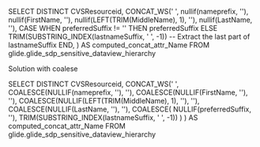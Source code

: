 SELECT DISTINCT 
    CVSResourceid,
    CONCAT_WS(' ',
        nullif(nameprefix, ''),
        nullif(FirstName, ''),
        nullif(LEFT(TRIM(MiddleName), 1), ''),
        nullif(LastName, ''),
        CASE 
            WHEN preferredSuffix != '' THEN preferredSuffix
            ELSE TRIM(SUBSTRING_INDEX(lastnameSuffix, ' ', -1))  -- Extract the last part of lastnameSuffix
        END,
    ) AS computed_concat_attr_Name
FROM glide.glide_sdp_sensitive_dataview_hierarchy


Solution with coalese

SELECT DISTINCT 
    CVSResourceid,
    CONCAT_WS(' ',
        COALESCE(NULLIF(nameprefix, ''), ''),
        COALESCE(NULLIF(FirstName, ''), ''),
        COALESCE(NULLIF(LEFT(TRIM(MiddleName), 1), ''), ''),
        COALESCE(NULLIF(LastName, ''), ''),
        COALESCE(
            NULLIF(preferredSuffix, ''), 
            TRIM(SUBSTRING_INDEX(lastnameSuffix, ' ', -1))
        )
    ) AS computed_concat_attr_Name
FROM glide.glide_sdp_sensitive_dataview_hierarchy
